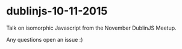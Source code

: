 # dublinjs-10-11-2015

Talk on isomorphic Javascript from the November DublinJS Meetup. 

Any questions open an issue :)
